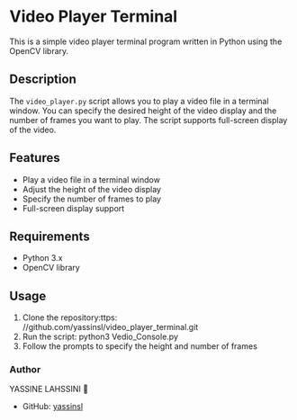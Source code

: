 # Video Player Terminal

This is a simple video player terminal program written in Python using the OpenCV library.

## Description

The `video_player.py` script allows you to play a video file in a terminal window. You can specify the desired height of the video display and the number of frames you want to play. The script supports full-screen display of the video.

## Features

- Play a video file in a terminal window
- Adjust the height of the video display
- Specify the number of frames to play
- Full-screen display support

## Requirements

- Python 3.x
- OpenCV library

## Usage

1. Clone the repository:ttps: //github.com/yassinsl/video_player_terminal.git
2. Run the script: python3 Vedio_Console.py
3. Follow the prompts to specify the height and number of frames

### Author

YASSINE LAHSSINI 👻
- GitHub: [yassinsl](https://github.com/yassinsl)





